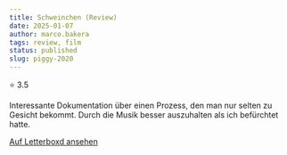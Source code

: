 ```yaml
---
title: Schweinchen (Review)
date: 2025-01-07
author: marco.bakera
tags: review, film
status: published
slug: piggy-2020
---
```


⭐ 3.5

Interessante Dokumentation über einen Prozess, den man nur selten zu Gesicht bekommt. Durch die Musik besser auszuhalten als ich befürchtet hatte.

[Auf Letterboxd ansehen](https://boxd.it/8lMc8F)

